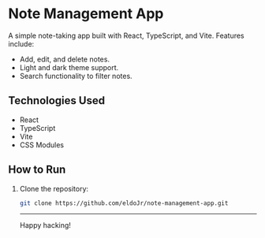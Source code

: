 # Note Management App

A simple note-taking app built with React, TypeScript, and Vite. Features include:

- Add, edit, and delete notes.
- Light and dark theme support.
- Search functionality to filter notes.

## Technologies Used
- React
- TypeScript
- Vite
- CSS Modules

## How to Run
1. Clone the repository:
   ```bash
   git clone https://github.com/eldoJr/note-management-app.git
   ```
   ---
   Happy hacking!